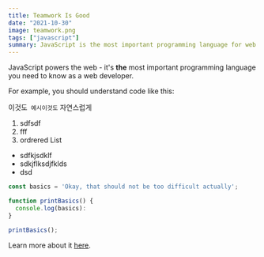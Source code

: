 ```yaml
---
title: Teamwork Is Good
date: "2021-10-30"
image: teamwork.png
tags: ["javascript"]
summary: JavaScript is the most important programming language for web development. You probably don't know it well enough!
---
```


JavaScript powers the web - it's **the** most important programming language you need to know as a web developer.

For example, you should understand code like this:

이것도` 예시이것도` 자연스럽게

1. sdfsdf
2. fff
3. ordrered List

- sdfkjsdklf
- sdkjflksdjfklds
- dsd

```js
const basics = 'Okay, that should not be too difficult actually';

function printBasics() {
  console.log(basics):
}

printBasics();
```

Learn more about it [here](https://google.com).

